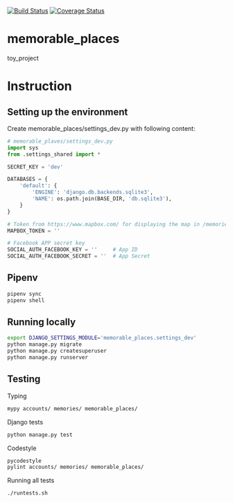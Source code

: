 [![Build Status](https://travis-ci.org/CHEguK/memorable_places.svg?branch=master)](https://travis-ci.org/CHEguK/memorable_places)
[![Coverage Status](https://coveralls.io/repos/github/CHEguK/memorable_places/badge.svg?branch=master)](https://coveralls.io/github/CHEguK/memorable_places?branch=master)

# memorable_places
toy_project

# Instruction

## Setting up the environment

Create memorable_places/settings_dev.py with following content:
```python
# memorable_plaves/settings_dev.py
import sys
from .settings_shared import *

SECRET_KEY = 'dev'

DATABASES = {
    'default': {
        'ENGINE': 'django.db.backends.sqlite3',
        'NAME': os.path.join(BASE_DIR, 'db.sqlite3'),
    }
}

# Token from https://www.mapbox.com/ for displaying the map in /memories/create.html
MAPBOX_TOKEN = ''

# Facebook APP secret key
SOCIAL_AUTH_FACEBOOK_KEY = ''     # App ID
SOCIAL_AUTH_FACEBOOK_SECRET = ''  # App Secret
```
## Pipenv
```bash
pipenv sync
pipenv shell
```
## Running locally
```bash
export DJANGO_SETTINGS_MODULE='memorable_places.settings_dev'
python manage.py migrate
python manage.py createsuperuser
python manage.py runserver
```

## Testing
Typing
```bash
mypy accounts/ memories/ memorable_places/
```
Django tests
```bash
python manage.py test
```
Codestyle
```bash
pycodestyle
pylint accounts/ memories/ memorable_places/
```
Running all tests
```bash
./runtests.sh
```